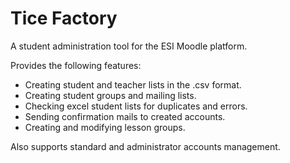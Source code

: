 # Tice Factory
A student administration tool for the ESI Moodle platform.

Provides the following features:
- Creating student and teacher lists in the .csv format.
- Creating student groups and mailing lists.
- Checking excel student lists for duplicates and errors.
- Sending confirmation mails to created accounts.
- Creating and modifying lesson groups.

Also supports standard and administrator accounts management.
